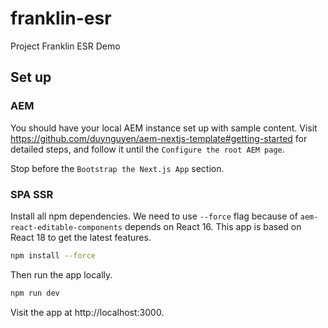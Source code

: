 # franklin-esr
Project Franklin ESR Demo

## Set up

### AEM

You should have your local AEM instance set up with sample content. Visit https://github.com/duynguyen/aem-nextjs-template#getting-started for detailed steps, and follow it until the `Configure the root AEM page`.

Stop before the `Bootstrap the Next.js App` section.

### SPA SSR

Install all npm dependencies. We need to use `--force` flag because of `aem-react-editable-components` depends on React 16. This app is based on React 18 to get the latest features.

```bash
npm install --force
```

Then run the app locally.

```bash
npm run dev
```

Visit the app at http://localhost:3000.